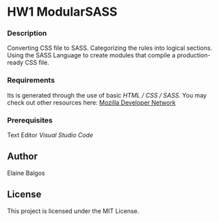 # HW1 ModularSASS

### Description
Converting CSS file to SASS. Categorizing the rules into logical sections. Using the SASS Language to create modules that compile a production-ready CSS file.


### Requirements
Its is generated through the use of basic _HTML / CSS / SASS._ 
You  may check out other resources here:
[Mozilla Developer Network](https://developer.mozilla.org/en-US/docs/Learn)

### Prerequisites
Text Editor _Visual Studio Code_

## Author
Elaine Balgos

## License
This project is licensed under the MIT License.
